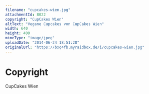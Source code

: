 ```yaml
---
filename: "cupcakes-wien.jpg"
attachmentId: 8022
copyright: "CupCakes Wien"
altText: "Vegane Cupcakes von CupCakes Wien"
width: 640
height: 400
mimeType: "image/jpeg"
uploadDate: "2014-06-24 18:51:28"
originalUrl: "https://bxq4fb.myraidbox.de/i/cupcakes-wien.jpg"
---
```


# Copyright

CupCakes Wien
